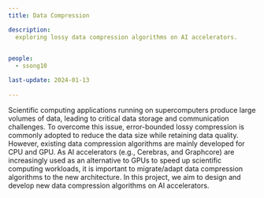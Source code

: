 ```yaml
---
title: Data Compression

description: 
  exploring lossy data compression algorithms on AI accelerators. 

  
people:
  - ssong10

last-update: 2024-01-13
    
---
```



Scientific computing applications running on supercomputers produce large volumes of data, leading to critical data storage and communication challenges. To overcome this issue, error-bounded lossy compression is commonly adopted to reduce the data size while retaining data quality. However, existing data compression algorithms are mainly developed for CPU and GPU. As AI accelerators (e.g., Cerebras, and Graphcore) are increasingly used as an alternative to GPUs to speed up scientific computing workloads, it is important to migrate/adapt data compression algorithms to the new architecture. In this project, we aim to design and develop new data compression algorithms on AI accelerators. 

